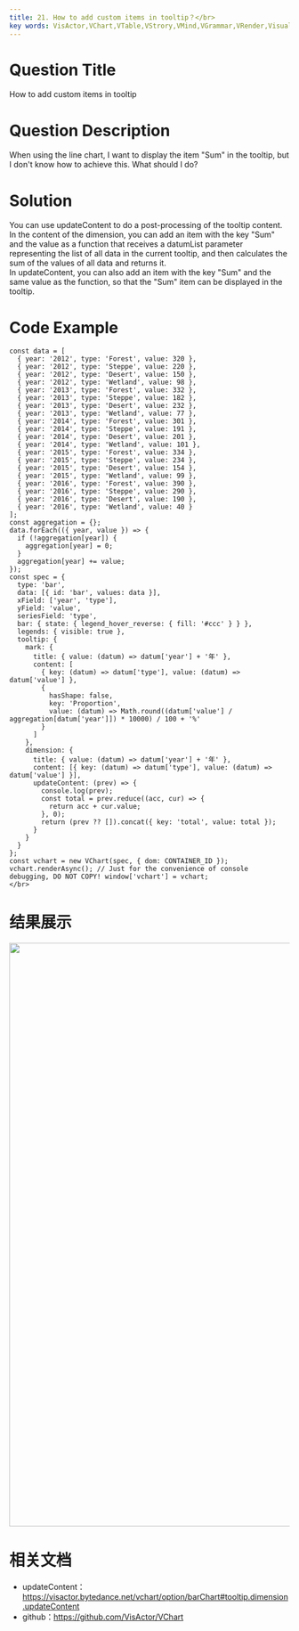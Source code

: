 ```yaml
---
title: 21. How to add custom items in tooltip？</br>
key words: VisActor,VChart,VTable,VStrory,VMind,VGrammar,VRender,Visualization,Chart,Data,Table,Graph,Gis,LLM
---
```

# **Question Title**

How to add custom items in tooltip</br>
# **Question Description**

When using the line chart, I want to display the item "Sum" in the tooltip, but I don't know how to achieve this. What should I do?</br>
# **Solution**

You can use updateContent to do a post-processing of the tooltip content.</br>
In the content of the dimension, you can add an item with the key "Sum" and the value as a function that receives a datumList parameter representing the list of all data in the current tooltip, and then calculates the sum of the values of all data and returns it.</br>
In updateContent, you can also add an item with the key "Sum" and the same value as the function, so that the "Sum" item can be displayed in the tooltip.</br>
# **Code Example**

```
const data = [
  { year: '2012', type: 'Forest', value: 320 },
  { year: '2012', type: 'Steppe', value: 220 },
  { year: '2012', type: 'Desert', value: 150 },
  { year: '2012', type: 'Wetland', value: 98 },
  { year: '2013', type: 'Forest', value: 332 },
  { year: '2013', type: 'Steppe', value: 182 },
  { year: '2013', type: 'Desert', value: 232 },
  { year: '2013', type: 'Wetland', value: 77 },
  { year: '2014', type: 'Forest', value: 301 },
  { year: '2014', type: 'Steppe', value: 191 },
  { year: '2014', type: 'Desert', value: 201 },
  { year: '2014', type: 'Wetland', value: 101 },
  { year: '2015', type: 'Forest', value: 334 },
  { year: '2015', type: 'Steppe', value: 234 },
  { year: '2015', type: 'Desert', value: 154 },
  { year: '2015', type: 'Wetland', value: 99 },
  { year: '2016', type: 'Forest', value: 390 },
  { year: '2016', type: 'Steppe', value: 290 },
  { year: '2016', type: 'Desert', value: 190 },
  { year: '2016', type: 'Wetland', value: 40 }
];
const aggregation = {};
data.forEach(({ year, value }) => {
  if (!aggregation[year]) {
    aggregation[year] = 0;
  }
  aggregation[year] += value;
});
const spec = {
  type: 'bar',
  data: [{ id: 'bar', values: data }],
  xField: ['year', 'type'],
  yField: 'value',
  seriesField: 'type',
  bar: { state: { legend_hover_reverse: { fill: '#ccc' } } },
  legends: { visible: true },
  tooltip: {
    mark: {
      title: { value: (datum) => datum['year'] + '年' },
      content: [
        { key: (datum) => datum['type'], value: (datum) => datum['value'] },
        {
          hasShape: false,
          key: 'Proportion',
          value: (datum) => Math.round((datum['value'] / aggregation[datum['year']]) * 10000) / 100 + '%'
        }
      ]
    },
    dimension: {
      title: { value: (datum) => datum['year'] + '年' },
      content: [{ key: (datum) => datum['type'], value: (datum) => datum['value'] }],
      updateContent: (prev) => {
        console.log(prev);
        const total = prev.reduce((acc, cur) => {
          return acc + cur.value;
        }, 0);
        return (prev ?? []).concat({ key: 'total', value: total });
      }
    }
  }
};
const vchart = new VChart(spec, { dom: CONTAINER_ID });
vchart.renderAsync(); // Just for the convenience of console debugging, DO NOT COPY! window['vchart'] = vchart;
</br>
```


# **结果展示**

<img src='https://cdn.jsdelivr.net/gh/xuanhun/articles/visactor/img/ZCBvbaGiAoixzxxQ6FCcGePAnmc.gif' alt='' width='1670' height='1048'>



# **相关文档**

*  updateContent：https://visactor.bytedance.net/vchart/option/barChart#tooltip.dimension.updateContent</br>
*  github：https://github.com/VisActor/VChart</br>